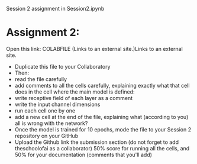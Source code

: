Session 2 assignment in Session2.ipynb

# Assignment 2:
Open this link: COLABFILE (Links to an external site.)Links to an external site.
- Duplicate this file to your Collaboratory
- Then:
- read the file carefully
- add comments to all the cells carefully, explaining exactly what that cell does
in the cell where the main model is defined:
- write receptive field of each layer as a comment
- write the input channel dimensions
- run each cell one by one
- add a new cell at the end of the file, explaining what (according to you) all is wrong with the network?
- Once the model is trained for 10 epochs, mode the file to your Session 2 repository on your GitHub
- Upload the Github link the submission section (do not forget to add theschoolofai as a collaborator)
50% score for running all the cells, and 50% for your documentation (comments that you'll add)
